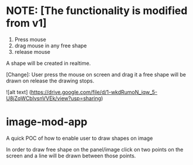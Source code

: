 
# NOTE: [The functionality is modified from v1]

1. Press mouse 
2. drag mouse in any free shape
3. release mouse

A shape will be created in realtime.

[Change]: User press the mouse on screen and drag it a free shape will be drawn on release the drawing stops.

![alt text] (https://drive.google.com/file/d/1-wkdRumoN_iqw_5-U8jZqWCblvsnVVEk/view?usp=sharing)



# image-mod-app
A quick POC of how to enable user to draw shapes on image


In order to draw free shape on the panel/image click on two points on the screen and a line will be drawn between those points.


